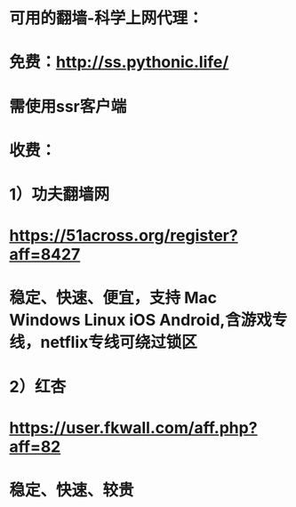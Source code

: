 # 可用的翻墙-科学上网代理：
# 免费：http://ss.pythonic.life/
#      需使用ssr客户端
# 收费：
#      1）功夫翻墙网
#        https://51across.org/register?aff=8427
#        稳定、快速、便宜，支持 Mac Windows Linux  iOS  Android,含游戏专线，netflix专线可绕过锁区
#      
#      2）红杏
#        https://user.fkwall.com/aff.php?aff=82
#        稳定、快速、较贵
       

